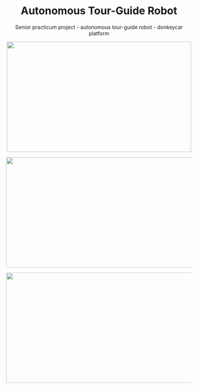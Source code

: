 <h1 align="center">  Autonomous Tour-Guide Robot  </h1>
<p align="center"> Senior practicum project - autonomous tour-guide robot - donkeycar platform </p>

<p align="center">
  <img width="500" height="300" src="https://github.com/weretew/Autonomous-Tour-Guide-Robot/blob/master/tour_guide_robot.gif?raw=true">
</p>
<p align="center">
  <img width ="700" height="300" src="https://github.com/weretew/Autonomous-Tour-Guide-Robot/blob/master/lstm_steering_plot.png?raw=true"
</p>

<p align="center">
  <img width="700" height="300" src="https://github.com/weretew/Autonomous-Tour-Guide-Robot/blob/master/model_accuracy_comparison.png?raw=true"
       </p>

